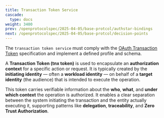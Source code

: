 ```yaml
---
title: Transaction Token Service
cascade:
  type: docs
weight: 3400
prev: /openprotocolspec/2025-04-05/base-protcol/authstar-bindings
next: /openprotocolspec/2025-04-05/base-protcol/decision-points
---
```


The `transaction token service` must comply with the [OAuth Transaction Token](https://www.ietf.org/archive/id/draft-ietf-oauth-transaction-tokens-05.html) specification and implement a defined profile and schema.

A **Transaction Token (tnx token)** is used to encapsulate an **authorization context** for a specific action or request. It is typically created by the **initiating identity** — often a **workload identity** — on behalf of a **target identity** (the audience) that is intended to execute the operation.

This token carries verifiable information about the **who**, **what**, and **under which context** the operation is authorized. It enables a clear separation between the system initiating the transaction and the entity actually executing it, supporting patterns like **delegation**, **traceability**, and **Zero Trust Authorization**.
